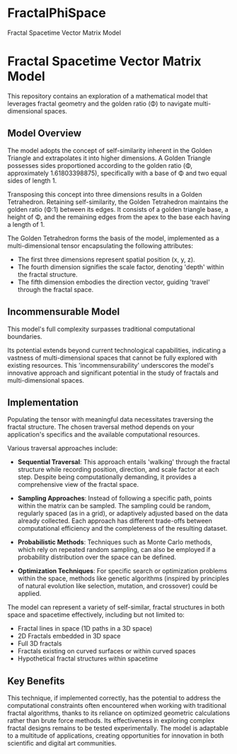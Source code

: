 # FractalPhiSpace
Fractal Spacetime Vector Matrix Model

# Fractal Spacetime Vector Matrix Model

This repository contains an exploration of a mathematical model that leverages fractal geometry and the golden ratio (Φ) to navigate multi-dimensional spaces.

## Model Overview

The model adopts the concept of self-similarity inherent in the Golden Triangle and extrapolates it into higher dimensions. A Golden Triangle possesses sides proportioned according to the golden ratio (Φ, approximately 1.61803398875), specifically with a base of Φ and two equal sides of length 1.

Transposing this concept into three dimensions results in a Golden Tetrahedron. Retaining self-similarity, the Golden Tetrahedron maintains the golden ratio (Φ:1) between its edges. It consists of a golden triangle base, a height of Φ, and the remaining edges from the apex to the base each having a length of 1.

The Golden Tetrahedron forms the basis of the model, implemented as a multi-dimensional tensor encapsulating the following attributes:

- The first three dimensions represent spatial position (x, y, z).
- The fourth dimension signifies the scale factor, denoting 'depth' within the fractal structure.
- The fifth dimension embodies the direction vector, guiding 'travel' through the fractal space.

## Incommensurable Model

This model's full complexity surpasses traditional computational boundaries.

Its potential extends beyond current technological capabilities, indicating a vastness of multi-dimensional spaces that cannot be fully explored with existing resources. This 'incommensurability' underscores the model's innovative approach and significant potential in the study of fractals and multi-dimensional spaces.

## Implementation

Populating the tensor with meaningful data necessitates traversing the fractal structure. The chosen traversal method depends on your application's specifics and the available computational resources.

Various traversal approaches include:

- **Sequential Traversal**: This approach entails 'walking' through the fractal structure while recording position, direction, and scale factor at each step. Despite being computationally demanding, it provides a comprehensive view of the fractal space.

- **Sampling Approaches**: Instead of following a specific path, points within the matrix can be sampled. The sampling could be random, regularly spaced (as in a grid), or adaptively adjusted based on the data already collected. Each approach has different trade-offs between computational efficiency and the completeness of the resulting dataset.

- **Probabilistic Methods**: Techniques such as Monte Carlo methods, which rely on repeated random sampling, can also be employed if a probability distribution over the space can be defined.

- **Optimization Techniques**: For specific search or optimization problems within the space, methods like genetic algorithms (inspired by principles of natural evolution like selection, mutation, and crossover) could be applied.

The model can represent a variety of self-similar, fractal structures in both space and spacetime effectively, including but not limited to:

- Fractal lines in space (1D paths in a 3D space)
- 2D Fractals embedded in 3D space
- Full 3D fractals
- Fractals existing on curved surfaces or within curved spaces
- Hypothetical fractal structures within spacetime

## Key Benefits

This technique, if implemented correctly, has the potential to address the computational constraints often encountered when working with traditional fractal algorithms, thanks to its reliance on optimized geometric calculations rather than brute force methods. Its effectiveness in exploring complex fractal designs remains to be tested experimentally. The model is adaptable to a multitude of applications, creating opportunities for innovation in both scientific and digital art communities.
